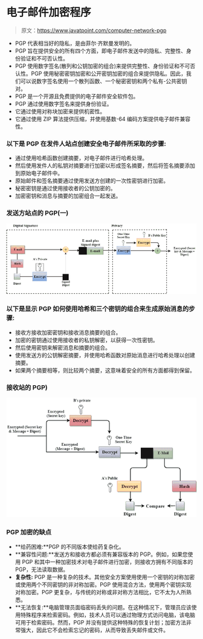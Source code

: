 # 电子邮件加密程序

> 原文：<https://www.javatpoint.com/computer-network-pgp>

*   PGP 代表相当好的隐私，是由菲尔·齐默曼发明的。
*   PGP 旨在提供安全的所有四个方面，即电子邮件发送中的隐私、完整性、身份验证和不可否认性。
*   PGP 使用数字签名(散列和公钥加密的组合)来提供完整性、身份验证和不可否认性。PGP 使用秘密密钥加密和公开密钥加密的组合来提供隐私。因此，我们可以说数字签名使用一个散列函数、一个秘密密钥和两个私有-公共密钥对。
*   PGP 是一个开源且免费提供的电子邮件安全软件包。
*   PGP 通过使用数字签名来提供身份验证。
*   它通过使用对称块加密来提供机密性。
*   它通过使用 ZIP 算法提供压缩，并使用基数-64 编码方案提供电子邮件兼容性。

### 以下是 PGP 在发件人站点创建安全电子邮件所采取的步骤:

*   通过使用哈希函数创建摘要，对电子邮件进行哈希处理。
*   然后使用发件人的私钥对摘要进行加密以形成签名摘要，然后将签名摘要添加到原始电子邮件中。
*   原始邮件和签名摘要通过使用发送方创建的一次性密钥进行加密。
*   秘密密钥是通过使用接收者的公钥加密的。
*   加密密钥和消息与摘要的加密组合一起发送。

### 发送方站点的 PGP(一)

![Computer Network PGP](img/ef64112a64cf0b2ed5317abc6ecfc370.png)

### 以下是显示 PGP 如何使用哈希和三个密钥的组合来生成原始消息的步骤:

*   接收方接收加密密钥和接收消息摘要的组合。
*   加密的密钥通过使用接收者的私钥解密，以获得一次性密钥。
*   然后使用密钥来解密消息和摘要的组合。
*   使用发送方的公钥解密摘要，并使用哈希函数对原始消息进行哈希处理以创建摘要。
*   如果两个摘要相等，则比较两个摘要，这意味着安全的所有方面都得到保留。

### 接收站的 PGP)

![Computer Network PGP](img/627c24db8ae90a1ef820b848c77298ad.png)

### PGP 加密的缺点

*   **给药困难:**PGP 的不同版本使给药复杂化。
*   **兼容性问题:**发送方和接收方都必须有兼容版本的 PGP。例如，如果您使用 PGP 和其中一种加密技术对电子邮件进行加密，则接收方拥有不同版本的 PGP，无法读取数据。
*   **复杂性:** PGP 是一种复杂的技术。其他安全方案使用使用一个密钥的对称加密或使用两个不同密钥的非对称加密。PGP 使用混合方法，使用两个密钥实现对称加密。PGP 更复杂，与传统的对称或非对称方法相比，它不太为人所熟悉。
*   **无法恢复:**电脑管理员面临密码丢失的问题。在这种情况下，管理员应该使用特殊程序来检索密码。例如，技术人员可以通过物理方式访问电脑，该电脑可用于检索密码。然而，PGP 并没有提供这种特殊的恢复计划；加密方法非常强大，因此它不会检索忘记的密码，从而导致丢失邮件或文件。